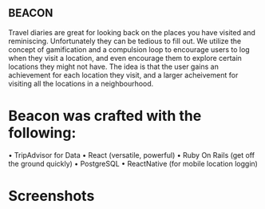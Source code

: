  
## BEACON 				

Travel diaries are great for looking back on the places you have visited and reminiscing. Unfortunately they can be tedious to fill out. 
We utilize the concept of gamification and a compulsion loop to encourage users to log when they visit a location, 
and even encourage them to explore certain locations they might not have. 
The idea is that the user gains an achievement for each location they visit, and a larger acheivement for visiting all the locations in a neighbourhood. 


# Beacon was crafted with the following:

• TripAdvisor for Data
• React (versatile, powerful)
• Ruby On Rails (get off the ground quickly)
• PostgreSQL
• ReactNative (for mobile location loggin)

# Screenshots